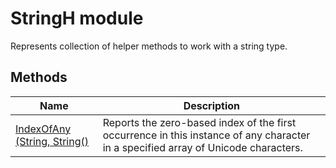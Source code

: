 # StringH module
Represents collection of helper methods to work with a string type.

## Methods
|Name|Description|
|-|-|
|[IndexOfAny (String, String()](/IndexOfAny)|Reports the zero-based index of the first occurrence in this instance of any character in a specified array of Unicode characters.|